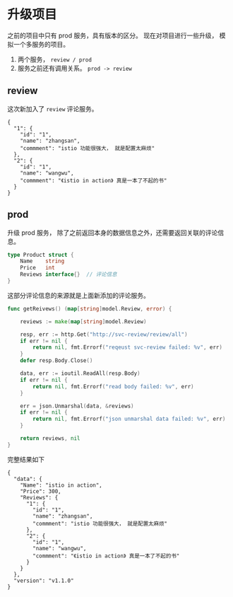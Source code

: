 # 升级项目

之前的项目中只有 prod 服务，具有版本的区分。 现在对项目进行一些升级， 模拟一个多服务的项目。

1. 两个服务， `review / prod`
2. 服务之前还有调用关系。 `prod -> review`

## review

这次新加入了 `review` 评论服务。 


```json5
{
  "1": {
    "id": "1",
    "name": "zhangsan",
    "commment": "istio 功能很强大， 就是配置太麻烦"
  },
  "2": {
    "id": "1",
    "name": "wangwu",
    "commment": "《istio in action》 真是一本了不起的书"
  }
}
```

## prod

升级 prod 服务， 除了之前返回本身的数据信息之外，还需要返回关联的评论信息。

```go
type Product struct {
	Name    string
	Price   int
	Reviews interface{}  // 评论信息
}
```

这部分评论信息的来源就是上面新添加的评论服务。

```go
func getReivews() (map[string]model.Review, error) {

	reviews := make(map[string]model.Review)

	resp, err := http.Get("http://svc-review/review/all")
	if err != nil {
		return nil, fmt.Errorf("reqeust svc-review failed: %v", err)
	}
	defer resp.Body.Close()

	data, err := ioutil.ReadAll(resp.Body)
	if err != nil {
		return nil, fmt.Errorf("read body failed: %v", err)
	}

	err = json.Unmarshal(data, &reviews)
	if err != nil {
		return nil, fmt.Errorf("json unmarshal data failed: %v", err)
	}

	return reviews, nil
}
```

完整结果如下

```json5
{
  "data": {
    "Name": "istio in action",
    "Price": 300,
    "Reviews": {
      "1": {
        "id": "1",
        "name": "zhangsan",
        "commment": "istio 功能很强大， 就是配置太麻烦"
      },
      "2": {
        "id": "1",
        "name": "wangwu",
        "commment": "《istio in action》 真是一本了不起的书"
      }
    }
  },
  "version": "v1.1.0"
}
```

